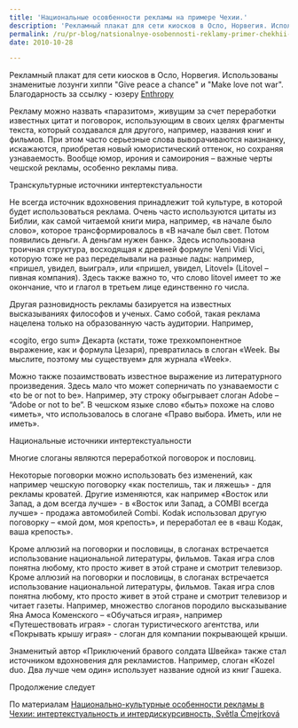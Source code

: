 ```yaml
---
title: 'Национальные осовбенности рекламы на примере Чехии.'
description: 'Рекламный плакат для сети киосков в Осло, Норвегия. Использованы знаменитые лозунги хиппи &quot;Give peace a chance&quot; и &quot;Make love not war&quot;. Благодарность за ссылку - юзеру Enthropy'
permalink: /ru/pr-blog/natsionalnye-osobennosti-reklamy-primer-chekhii-chast-i
date: 2010-10-28

---
```


Рекламный плакат для сети киосков в Осло, Норвегия. Использованы знаменитые лозунги хиппи "Give peace a chance" и "Make love not war". Благодарность за ссылку - юзеру <a href="https://www.diary.ru/~enthropy/">Enthropy</a>

Рекламу можно назвать «паразитом», живущим за счет переработки известных цитат и поговорок, использующим в своих целях фрагменты текста, который создавался для другого, например, названия  книг и фильмов.  При этом часто серьезные слова выворачиваются наизнанку, искажаются, приобретая новый юмористический оттенок, но сохраняя узнаваемость.  Вообще юмор, ирония и самоирония – важные черты чешской рекламы, особенно рекламы пива.

Транскультурные источники интертекстуальности

Не всегда источник вдохновения принадлежит той культуре, в которой будет использоваться реклама. Очень часто используются цитаты из Библии, как самой читаемой книги мира, например, «в начале было слово», которое трансформировалось в «В начале был свет. Потом появились деньги. А деньгам нужен банк». Здесь использована троичная структура, восходящая к древней формуле Veni Vidi Vici, которую тоже не раз переделывали на разные лады: например, «пришел, увидел, выиграл», или «пришел, увидел, Litovel» (Litovel – пивная компания). Здесь также важно то, что слово litovel имеет то же окончание, что и глагол в третьем лице единственно го числа.

Другая разновидность рекламы базируется на известных высказываниях философов и ученых. Само собой, такая реклама нацелена только на образованную часть аудитории. Например,

«cogito, ergo sum» Декарта  (кстати, тоже трехкомпонентное выражение, как  и формула Цезаря), превратилась в слоган «Week. Вы мыслите, поэтому мы существуем» для журнала «Week».

Можно также позаимствовать известное выражение из литературного произведения. Здесь мало что может соперничать по узнаваемости с «to be or not to be». Например, эту строку обыгрывает слоган Adobe – “Adobe or not to be”. В чешском языке слово «быть» похоже на слово «иметь», что использовалось в слогане «Право выбора. Иметь, или не иметь».

Национальные источники интертекстуальности

Многие слоганы являются переработкой поговорок и пословиц.

Некоторые поговорки можно использовать без изменений, как например чешскую поговорку «как постелишь, так и ляжешь» - для рекламы кроватей. Другие изменяются, как например «Восток или Запад, а дом всегда лучше» - в «Восток или Запад, а COMBI всегда лучше» - продажа автомобилей Combi.  Kodak использовал другую поговорку – «мой дом, моя крепость», и переработал ее в «ваш Кодак, ваша крепость».

Кроме аллюзий на поговорки и пословицы, в слоганах встречается использование национальной литературы, фильмов. Такая игра слов понятна любому, кто просто живет в этой стране  и смотрит телевизор. Кроме аллюзий на поговорки и пословицы, в слоганах встречается использование национальной литературы, фильмов. Такая игра слов понятна любому, кто просто живет в этой стране  и смотрит телевизор и читает газеты. Например, множество слоганов породило высказывание Яна Амоса Коменского – «Обучаться играя», например «Путешествовать играя» - слоган туристического агентства, или «Покрывать крышу играя» - слоган для компании покрывающей крыши.

Знаменитый автор «Приключений бравого солдата Швейка»  также стал источником вдохновения для рекламистов. Например, слоган «Kozel duo. Два лучше чем один» использует название одной из книг Гашека.

Продолжение следует

По материалам <a href="https://dlib.lib.cas.cz/3125/1/2.cmejrkova_s.77-92.pd"> Национально-культурные особенности рекламы в Чехии: интертекстуальность и интердискурсивность, Světla Čmejrková </a>

